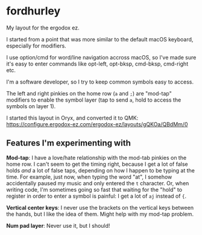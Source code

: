 fordhurley
===========

My layout for the ergodox ez.

I started from a point that was more similar to the default macOS keyboard,
especially for modifiers.

I use option/cmd for word/line navigation accross macOS, so I've made sure
it's easy to enter commands like opt-left, opt-bksp, cmd-bksp, cmd-right etc.

I'm a software developer, so I try to keep common symbols easy to access.

The left and right pinkies on the home row (`a` and `;`) are "mod-tap" modifiers
to enable the symbol layer (tap to send `a`, hold to access the symbols on layer
1).

I started this layout in Oryx, and converted it to QMK:
https://configure.ergodox-ez.com/ergodox-ez/layouts/gQKOa/QBdMm/0


Features I'm experimenting with
--------------------------------

**Mod-tap**: I have a love/hate relationship with the mod-tab pinkies on the
home row. I can't seem to get the timing right, because I get a lot of false
holds *and* a lot of false taps, depending on how I happen to be typing at the
time. For example, just now, when typing the word "at", I somehow accidentally
paused my music and only entered the `t` character. Or, when writing code, I'm
sometimes going so fast that waiting for the "hold" to register in order to
enter a symbol is painful: I get a lot of `aj` instead of `{`.

**Vertical center keys**: I never use the brackets on the vertical keys between
the hands, but I like the idea of them. Might help with my mod-tap problem.

**Num pad layer**: Never use it, but I should!
